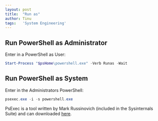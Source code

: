 ```yaml
---
layout: post
title:  "Run as"
author: Tinu
tags:   'System Engineering'
---
```


## Run PowerShell as Administrator

Enter in a PowerShell as User:

````powershell
Start-Process "$psHome\powershell.exe" -Verb Runas -Wait
````

## Run PowerShell as System

Enter in the Administrators PowerShell:

````powershell
psexec.exe -i -s powershell.exe
````

PsExec is a tool written by Mark Russinovich (included in the Sysinternals Suite) and can downloaded [here](https://docs.microsoft.com/de-de/sysinternals/downloads/psexec).